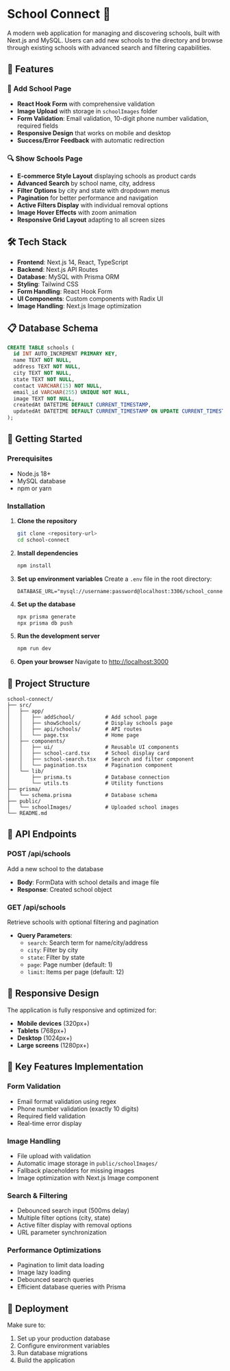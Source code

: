 # School Connect 🏫

A modern web application for managing and discovering schools, built with Next.js and MySQL. Users can add new schools to the directory and browse through existing schools with advanced search and filtering capabilities.

## 🚀 Features

### 📝 Add School Page
- **React Hook Form** with comprehensive validation
- **Image Upload** with storage in `schoolImages` folder
- **Form Validation**: Email validation, 10-digit phone number validation, required fields
- **Responsive Design** that works on mobile and desktop
- **Success/Error Feedback** with automatic redirection

### 🔍 Show Schools Page
- **E-commerce Style Layout** displaying schools as product cards
- **Advanced Search** by school name, city, address
- **Filter Options** by city and state with dropdown menus
- **Pagination** for better performance and navigation
- **Active Filters Display** with individual removal options
- **Image Hover Effects** with zoom animation
- **Responsive Grid Layout** adapting to all screen sizes

## 🛠️ Tech Stack

- **Frontend**: Next.js 14, React, TypeScript
- **Backend**: Next.js API Routes
- **Database**: MySQL with Prisma ORM
- **Styling**: Tailwind CSS
- **Form Handling**: React Hook Form
- **UI Components**: Custom components with Radix UI
- **Image Handling**: Next.js Image optimization

## 📋 Database Schema

```sql
CREATE TABLE schools (
  id INT AUTO_INCREMENT PRIMARY KEY,
  name TEXT NOT NULL,
  address TEXT NOT NULL,
  city TEXT NOT NULL,
  state TEXT NOT NULL,
  contact VARCHAR(15) NOT NULL,
  email_id VARCHAR(255) UNIQUE NOT NULL,
  image TEXT NOT NULL,
  createdAt DATETIME DEFAULT CURRENT_TIMESTAMP,
  updatedAt DATETIME DEFAULT CURRENT_TIMESTAMP ON UPDATE CURRENT_TIMESTAMP
);
```

## 🚀 Getting Started

### Prerequisites
- Node.js 18+ 
- MySQL database
- npm or yarn

### Installation

1. **Clone the repository**
   ```bash
   git clone <repository-url>
   cd school-connect
   ```

2. **Install dependencies**
   ```bash
   npm install
   ```

3. **Set up environment variables**
   Create a `.env` file in the root directory:
   ```env
   DATABASE_URL="mysql://username:password@localhost:3306/school_connect"
   ```

4. **Set up the database**
   ```bash
   npx prisma generate
   npx prisma db push
   ```

5. **Run the development server**
   ```bash
   npm run dev
   ```

6. **Open your browser**
   Navigate to [http://localhost:3000](http://localhost:3000)

## 📁 Project Structure

```
school-connect/
├── src/
│   ├── app/
│   │   ├── addSchool/          # Add school page
│   │   ├── showSchools/        # Display schools page
│   │   ├── api/schools/        # API routes
│   │   └── page.tsx            # Home page
│   ├── components/
│   │   ├── ui/                 # Reusable UI components
│   │   ├── school-card.tsx     # School display card
│   │   ├── school-search.tsx   # Search and filter component
│   │   └── pagination.tsx      # Pagination component
│   └── lib/
│       ├── prisma.ts           # Database connection
│       └── utils.ts            # Utility functions
├── prisma/
│   └── schema.prisma           # Database schema
├── public/
│   └── schoolImages/           # Uploaded school images
└── README.md
```

## 🎯 API Endpoints

### POST /api/schools
Add a new school to the database
- **Body**: FormData with school details and image file
- **Response**: Created school object

### GET /api/schools
Retrieve schools with optional filtering and pagination
- **Query Parameters**:
  - `search`: Search term for name/city/address
  - `city`: Filter by city
  - `state`: Filter by state
  - `page`: Page number (default: 1)
  - `limit`: Items per page (default: 12)

## 📱 Responsive Design

The application is fully responsive and optimized for:
- **Mobile devices** (320px+)
- **Tablets** (768px+)
- **Desktop** (1024px+)
- **Large screens** (1280px+)

## 🔧 Key Features Implementation

### Form Validation
- Email format validation using regex
- Phone number validation (exactly 10 digits)
- Required field validation
- Real-time error display

### Image Handling
- File upload with validation
- Automatic image storage in `public/schoolImages/`
- Fallback placeholders for missing images
- Image optimization with Next.js Image component

### Search & Filtering
- Debounced search input (500ms delay)
- Multiple filter options (city, state)
- Active filter display with removal options
- URL parameter synchronization

### Performance Optimizations
- Pagination to limit data loading
- Image lazy loading
- Debounced search queries
- Efficient database queries with Prisma

## 🚀 Deployment


Make sure to:
1. Set up your production database
2. Configure environment variables
3. Run database migrations
4. Build the application
